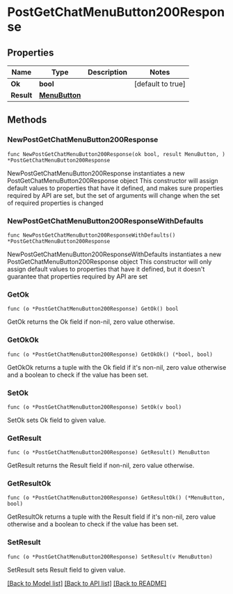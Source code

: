 # PostGetChatMenuButton200Response

## Properties

Name | Type | Description | Notes
------------ | ------------- | ------------- | -------------
**Ok** | **bool** |  | [default to true]
**Result** | [**MenuButton**](MenuButton.md) |  | 

## Methods

### NewPostGetChatMenuButton200Response

`func NewPostGetChatMenuButton200Response(ok bool, result MenuButton, ) *PostGetChatMenuButton200Response`

NewPostGetChatMenuButton200Response instantiates a new PostGetChatMenuButton200Response object
This constructor will assign default values to properties that have it defined,
and makes sure properties required by API are set, but the set of arguments
will change when the set of required properties is changed

### NewPostGetChatMenuButton200ResponseWithDefaults

`func NewPostGetChatMenuButton200ResponseWithDefaults() *PostGetChatMenuButton200Response`

NewPostGetChatMenuButton200ResponseWithDefaults instantiates a new PostGetChatMenuButton200Response object
This constructor will only assign default values to properties that have it defined,
but it doesn't guarantee that properties required by API are set

### GetOk

`func (o *PostGetChatMenuButton200Response) GetOk() bool`

GetOk returns the Ok field if non-nil, zero value otherwise.

### GetOkOk

`func (o *PostGetChatMenuButton200Response) GetOkOk() (*bool, bool)`

GetOkOk returns a tuple with the Ok field if it's non-nil, zero value otherwise
and a boolean to check if the value has been set.

### SetOk

`func (o *PostGetChatMenuButton200Response) SetOk(v bool)`

SetOk sets Ok field to given value.


### GetResult

`func (o *PostGetChatMenuButton200Response) GetResult() MenuButton`

GetResult returns the Result field if non-nil, zero value otherwise.

### GetResultOk

`func (o *PostGetChatMenuButton200Response) GetResultOk() (*MenuButton, bool)`

GetResultOk returns a tuple with the Result field if it's non-nil, zero value otherwise
and a boolean to check if the value has been set.

### SetResult

`func (o *PostGetChatMenuButton200Response) SetResult(v MenuButton)`

SetResult sets Result field to given value.



[[Back to Model list]](../README.md#documentation-for-models) [[Back to API list]](../README.md#documentation-for-api-endpoints) [[Back to README]](../README.md)


